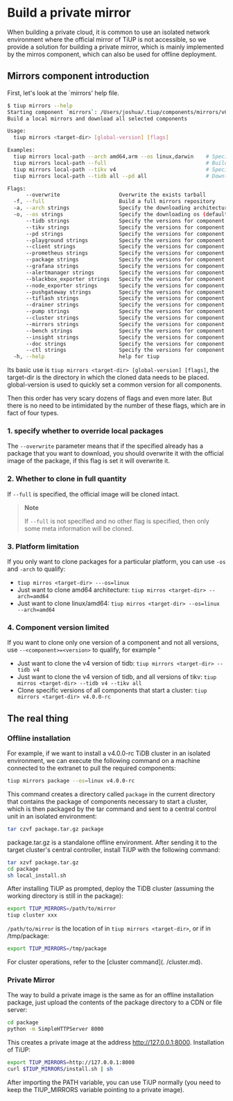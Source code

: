 # Build a private mirror

When building a private cloud, it is common to use an isolated network environment where the official mirror of TiUP is not accessible, so we provide a solution for building a private mirror, which is mainly implemented by the mirros component, which can also be used for offline deployment.

## Mirrors component introduction

First, let's look at the `mirrors' help file.

```bash
$ tiup mirrors --help
Starting component `mirrors`: /Users/joshua/.tiup/components/mirrors/v0.0.1/mirrors
Build a local mirrors and download all selected components

Usage:
  tiup mirrors <target-dir> [global-version] [flags]

Examples:
  tiup mirrors local-path --arch amd64,arm --os linux,darwin    # Specify the architectures and OSs
  tiup mirrors local-path --full                                # Build a full local mirrors
  tiup mirrors local-path --tikv v4                             # Specify the version via prefix
  tiup mirrors local-path --tidb all --pd all                   # Download all version for specific component

Flags:
      --overwrite                   Overwrite the exists tarball
  -f, --full                        Build a full mirrors repository
  -a, --arch strings                Specify the downloading architecture (default [amd64])
  -o, --os strings                  Specify the downloading os (default [linux,darwin])
      --tidb strings                Specify the versions for component tidb
      --tikv strings                Specify the versions for component tikv
      --pd strings                  Specify the versions for component pd
      --playground strings          Specify the versions for component playground
      --client strings              Specify the versions for component client
      --prometheus strings          Specify the versions for component prometheus
      --package strings             Specify the versions for component package
      --grafana strings             Specify the versions for component grafana
      --alertmanager strings        Specify the versions for component alertmanager
      --blackbox_exporter strings   Specify the versions for component blackbox_exporter
      --node_exporter strings       Specify the versions for component node_exporter
      --pushgateway strings         Specify the versions for component pushgateway
      --tiflash strings             Specify the versions for component tiflash
      --drainer strings             Specify the versions for component drainer
      --pump strings                Specify the versions for component pump
      --cluster strings             Specify the versions for component cluster
      --mirrors strings             Specify the versions for component mirrors
      --bench strings               Specify the versions for component bench
      --insight strings             Specify the versions for component insight
      --doc strings                 Specify the versions for component doc
      --ctl strings                 Specify the versions for component ctl
  -h, --help                        help for tiup
```

Its basic use is `tiup mirrors <target-dir> [global-version] [flags]`, the target-dir is the directory in which the cloned data needs to be placed. global-version is used to quickly set a common version for all components.

Then this order has very scary dozens of flags and even more later. But there is no need to be intimidated by the number of these flags, which are in fact of four types.

### 1. specify whether to override local packages

The `--overwrite` parameter means that if the specified <target-dir> already has a package that you want to download, you should overwrite it with the official image of the package, if this flag is set it will overwrite it.

### 2. Whether to clone in full quantity

If `--full` is specified, the official image will be cloned intact.

> **Note**
>
> If `--full` is not specified and no other flag is specified, then only some meta information will be cloned.

### 3. Platform limitation

If you only want to clone packages for a particular platform, you can use `-os` and `-arch` to qualify:
- `tiup mirros <target-dir> ---os=linux`
- Just want to clone amd64 architecture: `tiup mirros <target-dir> --arch=amd64`
- Just want to clone linux/amd64: `tiup mirros <target-dir> --os=linux --arch=amd64`

### 4. Component version limited

If you want to clone only one version of a component and not all versions, use `--<component>=<version>` to qualify, for example "
- Just want to clone the v4 version of tidb: `tiup mirrors <target-dir> --tidb v4`
- Just want to clone the v4 version of tidb, and all versions of tikv: `tiup mirros <target-dir> --tidb v4 --tikv all` 
- Clone specific versions of all components that start a cluster: `tiup mirrors <target-dir> v4.0.0-rc`

## The real thing

### Offline installation

For example, if we want to install a v4.0.0-rc TiDB cluster in an isolated environment, we can execute the following command on a machine connected to the extranet to pull the required components:

```bash
tiup mirrors package --os=linux v4.0.0-rc
```

This command creates a directory called `package` in the current directory that contains the package of components necessary to start a cluster, which is then packaged by the tar command and sent to a central control unit in an isolated environment:

```bash
tar czvf package.tar.gz package
```

package.tar.gz is a standalone offline environment. After sending it to the target cluster's central controller, install TiUP with the following command:

```bash
tar xzvf package.tar.gz
cd package
sh local_install.sh
```

After installing TiUP as prompted, deploy the TiDB cluster (assuming the working directory is still in the package):

```bash
export TIUP_MIRRORS=/path/to/mirror
tiup cluster xxx
```

`/path/to/mirror` is the location of <target-dir> in `tiup mirrors <target-dir>`, or if in /tmp/package:
```bash
export TIUP_MIRRORS=/tmp/package
```

For cluster operations, refer to the [cluster command](. /cluster.md).

### Private Mirror

The way to build a private image is the same as for an offline installation package, just upload the contents of the package directory to a CDN or file server:

```bash
cd package
python -m SimpleHTTPServer 8000
```

This creates a private image at the address http://127.0.0.1:8000. Installation of TiUP:

```bash
export TIUP_MIRRORS=http://127.0.0.1:8000
curl $TIUP_MIRRORS/install.sh | sh
```

After importing the PATH variable, you can use TiUP normally (you need to keep the TIUP_MIRRORS variable pointing to a private image).
